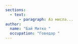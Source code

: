 ```yaml
---
sections:
  - text:
      - paragraph: Аз мисла...
author:
  name: "Бай Митко "
  occupation: "Говедар "
---
```

